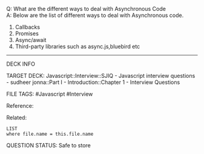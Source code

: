 Q: What are the different ways to deal with Asynchronous Code  
A: Below are the list of different ways to deal with Asynchronous code.
1. Callbacks
2. Promises
3. Async/await
4. Third-party libraries such as async.js,bluebird etc
<!--ID: 1693596687503-->

---

DECK INFO

TARGET DECK: Javascript::Interview::SJIQ - Javascript interview questions - sudheer jonna::Part I - Introduction::Chapter 1 - Interview Questions

FILE TAGS: #Javascript #Interview

Reference:

Related:

```dataview
LIST
where file.name = this.file.name
```

QUESTION STATUS: Safe to store